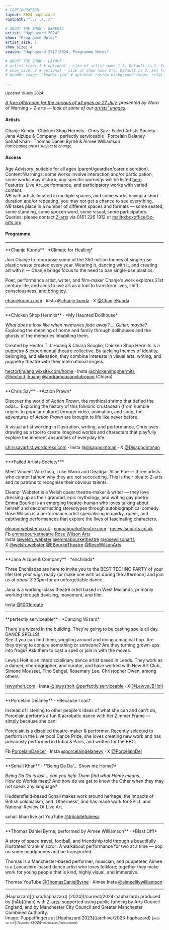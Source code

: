 ```yaml
---
# CONFIGURATION
layout: 2024-haphazard
rootpath: "../../../"

# ABOUT THE SHOW - GENERIC
artist: "Haphazard 2024"
show: "Programme Notes"
artist_size: 1
show_size: 4
season: "Haphazard 27|7|2024, Programme Notes"

# ABOUT THE SHOW - LAYOUT
# artist_size: 1 # optional - size of artist name 1-5. Default is 1. Set longer names to lower values
# show_size: 2 # optional - size of show name 2-5. Default is 2. Set longer names to lower values
# header_image: "header.jpg" # optional custom background image, relative to current page

---
```

<small>Updated 16 July 2024</small>         
         
*[A free afternoon for the curious of all ages on 27 July](/current/2024-haphazard), presented by* Word of Warning *+* Z-arts — *look at some of our [artists' images](/galleries/2024-haphazardpre).*        
         
#### Artists         
Chanje&nbsp;Kunda&nbsp;· Chicken&nbsp;Shop&nbsp;Hermits&nbsp;· Chris&nbsp;Sav&nbsp;· Failed&nbsp;Artists&nbsp;Society&nbsp;· Jana&nbsp;Aizupe&nbsp;&&nbsp;Company&nbsp;· perfectly&nbsp;serviceable&nbsp;· Porcelain&nbsp;Delaney&nbsp;· Sohail&nbsp;Khan&nbsp;· Thomas&nbsp;Daniel&nbsp;Byrne&nbsp;&&nbsp;Aimee&nbsp;Williamson<br><small>*Participating artists subject to change.*</small>       
         
#### Access       
Age Advisory: suitable for all ages (parent/guardian/carer discretion).<br>Content Warnings: some works involve interaction and/or participation, some works may disturb; any specific warnings will be listed [here](/warnings).<br>Features: Live Art, performance, and participatory works with varied content.
<br>*NB* with artists located in multiple spaces, and some works having a short duration and/or repeating, you may not get a chance to see everything.<br>*NB* takes place in a number of different spaces and formats — some seated, some standing, some spoken word, some visual, some participatory.<br>Queries: please contact <a href="https://z-arts.org/home/your-visit-to-z-arts/access" target="_blank">Z-arts</a> via 0161 226 1912 or <mailto:boxoffice@z-arts.org>        
         
#### Programme
<hr>         
**Chanje Kunda** · *Climate for Healing*         
         
Join Chanje to repurpose some of the 350 million tonnes of single-use plastic waste created every year. Wearing it, dancing with it, and creating art with it — Chanje brings focus to the need to ban single-use plastics.         
         
Poet, performance artist, writer, and film-maker Chanje's work explores 21st century life, and aims to use art as a tool to transform lives, shift consciousness, and bring joy.         
        
<a href="https://chanjekunda.com" target="_blank">chanjekunda.com</a> · Insta <a href="https://instagram.com/chanje.kunda" target="_blank">@chanje.kunda</a> · X <a href="https://x.com/ChanjeKunda" target="_blank">@ChanjeKunda</a>         
<hr>         
**Chicken Shop Hermits** · *My Haunted Dollhouse*         
          
*What does it look like when memories fade away? … Glitter, maybe?*<br>Exploring the meaning of home and family through dollhouses and the ghosts of the memories inhabiting them.         
         
Created by Hector T.J. Huang & Chiara Scoglio, Chicken Shop Hermits is a puppetry & experimental theatre collective. By tackling themes of identity, belonging, and alienation, they combine interests in visual arts, writing, and puppetry theatre with their international origins.         
         
<a href="https://hectortjhuang.wixsite.com/home" target="_blank">hectortjhuang.wixsite.com/home</a> · Insta <a href="https://instagram.com/chickenshophermits" target="_blank">@chickenshophermits</a> <a href="https://instagram.com/hector.tj.huang" target="_blank">@hector.tj.huang</a> <a href="https://instagram.com/andramousapolutropon" target="_blank">@andramousapolutropon</a> (Chiara)         
<hr>         
**Chris Sav** · *Action Prawn*         
          
Discover the world of *Action Prawn*, the mythical shrimp that defied the odds… Exploring the history of this folkloric crustacean (from humble origins to popular culture) through video, animation, and song, the adventures of *Action Prawn* are brought to life like never before.         
       
A visual artist working in illustration, writing, and performance, Chris uses drawing as a tool to create imagined worlds and characters that playfully explore the inherent absurdities of everyday life.         
         
<a href="https://chrissavartist.wordpress.com" target="_blank">chrissavartist.wordpress.com</a> · Insta <a href="https://instagram.com/disappointman" target="_blank">@disappointman</a> · X <a href="https://x.com/Disappointman" target="_blank">@Disappointman</a>         
<hr>         
***Failed Artists Society***         
         
Meet Vincent Van Gosh, Luke Warm and Deadgar Allan Poe — three artists who cannot fathom why they are not succeeding. This is their plea to Z-arts and its patrons to recognise their obvious talents.         

Eleanor Webster is a Welsh queer theatre-maker & writer — they love dressing up as their grandad, epic mythology, and writing gay poetry.<br>Emma Bourke is an emerging theatre-human who loves talking about herself and deconstructing stereotypes through autobiographical comedy.<br>Rose Wilson is a performance artist specialising in quirky, queer, and captivating performances that explore the lives of fascinating characters.         
         
<a href="https://eleanorwebster.co.uk" target="_blank">eleanorwebster.co.uk</a> · <a href="https://emmabourketheatre.com" target="_blank">emmabourketheatre.com</a> · <a href="https://rosewilsonarts.co.uk" target="_blank">rosewilsonarts.co.uk</a><br>Fb <a href="https://facebook.com/emmabourketheatre" target="_blank">emmabourketheatre</a> <a href="https://facebook.com/profile.php?id=100082773731362" target="_blank">Rose Wilson Arts</a><br>Insta <a href="https://instagram.com/welsh_webster" target="_blank">@welsh_webster</a> <a href="https://instagram.com/emmabourketheatre" target="_blank">@emmabourketheatre</a> <a href="https://instagram.com/rosewilsonarts" target="_blank">@rosewilsonarts</a><br>X <a href="https://x.com/welsh_webster" target="_blank">@welsh_webster</a> <a href="https://x.com/EBourkeTheatre" target="_blank">@EBourkeTheatre</a> <a href="https://x.com/RoseWilsonArts" target="_blank">@RoseWilsonArts</a>         
<hr>        
**Jana Aizupe & Company** · *enchilada*         
         
Three Enchiladas are here to invite you to the BEST TECHNO PARTY of your life! Get your wigs ready (or make one with us during the afternoon) and join us at *about 3.30pm* for an unforgettable dance.        
          
Jana is a working-class theatre artist based in West Midlands, primarily working through devising, movement, and film.         
         
Insta <a href="https://instagram.com/1001create" target="_blank">@1001create</a>         
<hr>         
**perfectly serviceable** · *Dancing Wizard*         
         
There's a wizard in the building. They're going to be casting spells all day. DANCE SPELLS!<br>See if you can find them, wiggling around and doing a magical hop. Are they trying to conjure something or someone? Are they turning grown-ups into frogs? Ask them to cast a spell or join in with the moves.         
         
Lewys Holt is an interdisciplinary dance artist based in Leeds. They work as a dancer, choreographer, and curator, and have worked with New Art Club, Simone Mousset, Tino Sehgal, Rosemary Lee, Christopher Owen, among others.         
         
<a href="https://lewysholt.com" target="_blank">lewysholt.com</a> · Insta <a href="https://instagram.com/lewysholt" target="_blank">@lewysholt</a> <a href="https://instagram.com/perfectly.serviceable" target="_blank">@perfectly.serviceable</a> · X <a href="https://x.com/LewysJBHolt" target="_blank">@LewysJBHolt</a>         
<hr>         
**Porcelain Delaney** · *Because I can*         
         
Instead of listening to other people's ideas of what she can and can't do, Porcelain performs a fun & acrobatic dance with her Zimmer Frame — simply because she can!         
       
Porcelain is a disabled theatre-maker & performer. Recently selected to perform in the Liverpool Dance Prize, she loves creating new work and has previously performed in Dubai & Paris, and written for the BBC.        
         
Fb <a href="https://facebook.com/PorcelainDancer" target="_blank">PorcelainDancer</a> · Insta <a href="https://instagram.com/porcelaindelaneyy" target="_blank">@porcelaindelaneyy</a> · X <a href="https://x.com/PorcelainDel" target="_blank">@PorcelainDel</a>        
<hr>         
**Sohail Khan** · *'Being Da Da'… Show me Home?*         
         
*Being Da Da is lost… can you help Them find what Home means…*<br>How do Worlds meet? And how do we get to know the Other when they may not speak any language?         
         
Huddersfield-based Sohail makes work around heritage, the impacts of British colonialism, and 'Otherness', and has made work for SPILL and National Review Of Live Art.         
         
sohail khan live art YouTube <a href="https://youtube.com/@trilobitefulness" target="_blank">@trilobitefulness</a>         
<hr>         
**Thomas Daniel Byrne, performed by Aimee Williamson** · *Blast Off!*         
         
A story of space travel, football, and friendship told through a beautifully illustrated ‘crankie’ scroll. A walkabout performance for two at a time — pop on some headphones and be transported…         
         
Thomas is a Manchester-based performer, musician, and puppeteer, Aimee is a Lancashire-based dance artist who loves folklore; together they make work for young people that is kind, highly visual, and immersive.        
         
Thomas YouTube <a href="https://youtube.com/@ThomasDanielByrne" target="_blank">@ThomasDanielByrne</a> · Aimee Insta <a href="https://instagram.com/aimeelilywilliamson" target="_blank">@aimeelilywilliamson</a>         
<hr>          
[Haphazard](/hab/haphazard) [2024](/current/2024-haphazard) produced by [hÅb](/hab) with <a href="https://z-arts.org" target="_blank">Z-arts</a>; supported using public funding by Arts Council England, and by Manchester City Council and Greater Manchester Combined Authority.<br>Image: Puppetfingers at [Haphazard 2023](/archive/2023-haphazard)         
<small><span style='font-variant: small-caps'>[back to top](/current/2024-haphazard/programme)</span></small>
